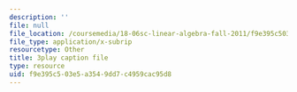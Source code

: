 ```yaml
---
description: ''
file: null
file_location: /coursemedia/18-06sc-linear-algebra-fall-2011/f9e395c503e5a3549dd7c4959cac95d8_MMWqGD4Urso.srt
file_type: application/x-subrip
resourcetype: Other
title: 3play caption file
type: resource
uid: f9e395c5-03e5-a354-9dd7-c4959cac95d8
---
```

